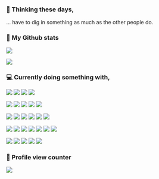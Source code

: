### 🤔 Thinking these days,

... have to dig in something as much as the other people do.

### :see_no_evil: My Github stats

![](https://github-readme-stats.vercel.app/api?username=awesometic&count_private=true&show_icons=true&theme=nord&include_all_commits=true&hide_title=true)

![](https://github-profile-trophy.vercel.app/?username=awesometic&theme=nord&column=8)

### 💻 Currently doing something with,

<img src="https://img.shields.io/badge/macOS-000000?style=flat-square&logo=macOS&logoColor=white"/> <img src="https://img.shields.io/badge/Ubuntu-E95420?style=flat-square&logo=Ubuntu&logoColor=white"/> <img src="https://img.shields.io/badge/Debian-A81D33?style=flat-square&logo=Debian&logoColor=white"/> <img src="https://img.shields.io/badge/Manjaro-35BF5C?style=flat-square&logo=Manjaro&logoColor=white"/>

<img src="https://img.shields.io/badge/Visual%20Studio%20Code-006ACC?style=flat-square&logo=Visual%20Studio%20Code&logoColor=white"/> <img src="https://img.shields.io/badge/Homebrew-FBB040?style=flat-square&logo=Homebrew&logoColor=white"/> <img src="https://img.shields.io/badge/Git-F05032?style=flat-square&logo=Git&logoColor=white"/> <img src="https://img.shields.io/badge/NeoVim-57A143?style=flat-square&logo=NeoVim&logoColor=white"/> <img src="https://img.shields.io/badge/tmux-1BB91F?style=flat-square&logo=tmux&logoColor=white"/>

<img src="https://img.shields.io/badge/Bash-4EAA25?style=flat-square&logo=GNU%20Bash&logoColor=white"/> <img src="https://img.shields.io/badge/C-A8B9CC?style=flat-square&logo=C&logoColor=white"/> <img src="https://img.shields.io/badge/Python-3766AB?style=flat-square&logo=Python&logoColor=white"/> <img src="https://img.shields.io/badge/JavaScript-F7DF1E?style=flat-square&logo=JavaScript&logoColor=white"/> <img src="https://img.shields.io/badge/TypeScript-3178C6?style=flat-square&logo=TypeScript&logoColor=white"/> <img src="https://img.shields.io/badge/Dart-0175C2?style=flat-square&logo=Dart&logoColor=white"/>

<img src="https://img.shields.io/badge/Flutter-02569B?style=flat-square&logo=Flutter&logoColor=white"/> <img src="https://img.shields.io/badge/Django-092E20?style=flat-square&logo=Django&logoColor=white"/> <img src="https://img.shields.io/badge/Node.js-339933?style=flat-square&logo=Node.js&logoColor=white"/> <img src="https://img.shields.io/badge/React-61DAFB?style=flat-square&logo=React&logoColor=white"/> <img src="https://img.shields.io/badge/Bootstrap-7952B3?style=flat-square&logo=Bootstrap&logoColor=white"/> <img src="https://img.shields.io/badge/Linux-FCC624?style=flat-square&logo=Linux&logoColor=white"/> <img src="https://img.shields.io/badge/Android%20OS-3DDC84?style=flat-square&logo=Android&logoColor=white"/>

<img src="https://img.shields.io/badge/NGINX-009639?style=flat-square&logo=NGINX&logoColor=white"/> <img src="https://img.shields.io/badge/MariaDB-003545?style=flat-square&logo=MariaDB&logoColor=white"/> <img src="https://img.shields.io/badge/Docker-2496ED?style=flat-square&logo=Docker&logoColor=white"/> <img src="https://img.shields.io/badge/Launchpad-F8C300?style=flat-square&logo=Launchpad&logoColor=white"/> <img src="https://img.shields.io/badge/Firebase-FFCA28?style=flat-square&logo=Firebase&logoColor=white"/>

### 👀 Profile view counter

[![](https://visitcount.itsvg.in/api?id=awesometic&label=Profile%20Views&color=0&icon=3&pretty=false)](https://visitcount.itsvg.in)
